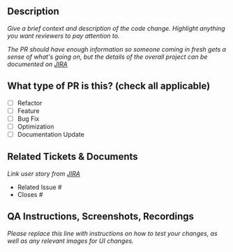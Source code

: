 ## Description

_Give a brief context and description of the code change. Highlight anything you want reviewers to pay attention to._

_The PR should have enough information so someone coming in fresh gets a sense of what's going on, but the details of the overall project can be documented on  [JIRA](https://digital-aid-seattle.atlassian.net/jira/software/projects/DW/summary)_

## What type of PR is this? (check all applicable)

- [ ] Refactor
- [ ] Feature
- [ ] Bug Fix
- [ ] Optimization
- [ ] Documentation Update

## Related Tickets & Documents

_Link user story from [JIRA](https://digital-aid-seattle.atlassian.net/jira/software/projects/DW/summary)_

- Related Issue #
- Closes #

## QA Instructions, Screenshots, Recordings

_Please replace this line with instructions on how to test your changes, as well as any relevant images for UI changes._

